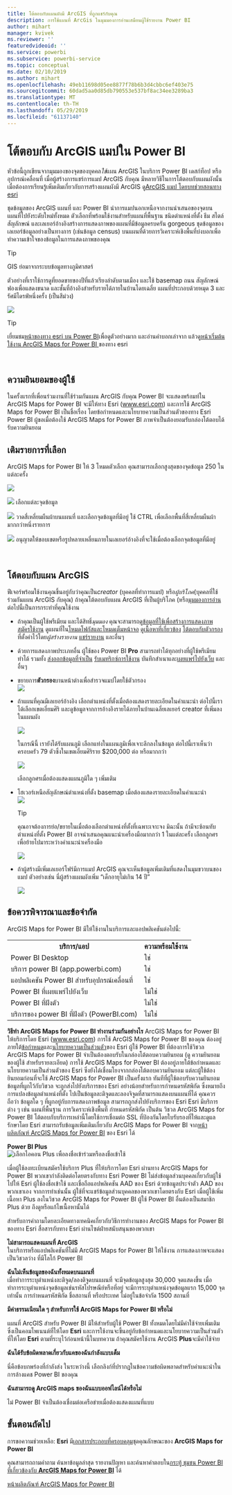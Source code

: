 ```yaml
---
title: โต้ตอบกับแผนผังมี ArcGIS ที่ถูกแชร์กับคุณ
description: การใช้แผนที่ ArcGis ในมุมมองการอ่านเสมือนผู้ใช้รายงาน Power BI
author: mihart
manager: kvivek
ms.reviewer: ''
featuredvideoid: ''
ms.service: powerbi
ms.subservice: powerbi-service
ms.topic: conceptual
ms.date: 02/10/2019
ms.author: mihart
ms.openlocfilehash: 49eb11698d05ee8877f78b6b3d4cbbc6ef403e75
ms.sourcegitcommit: 60dad5aa0d85db790553e537bf8ac34ee3289ba3
ms.translationtype: MT
ms.contentlocale: th-TH
ms.lasthandoff: 05/29/2019
ms.locfileid: "61137140"
---
```

# <a name="interacting-with-arcgis-maps-in-power-bi"></a>โต้ตอบกับ ArcGIS แมปใน Power BI
หัวข้อนี้ถูกเขียนจากมุมมองของจุดของบุคคล*ใช้*แผน ArcGIS ในบริการ Power BI เดสก์ท็อป หรืออุปกรณ์เคลื่อนที่ เมื่อผู้สร้างการแชร์การแมป ArcGIS กับคุณ มีหลายวิธีในการโต้ตอบกับแผนผังนั้น  เมื่อต้องการเรียนรู้เพิ่มเติมเกี่ยวกับการสร้างแผนผังมี ArcGIS ดู[ArcGIS แมป โดยบทช่วยสอนทาง esri](../visuals/power-bi-visualization-arcgis.md)

ชุดข้อมูลของ ArcGIS แผนที่ และ Power BI นำการแมปนอกเหนือจากงานนำเสนอของจุดบนแผนที่ไปยังระดับใหม่ทั้งหมด ตัวเลือกที่พร้อมใช้งานสำหรับแผนที่พื้นฐาน ชนิดตำแหน่งที่ตั้ง ธีม สไตล์สัญลักษณ์ และเลเยอร์อ้างอิงสร้างการแสดงภาพของแผนที่มีข้อมูลครบครัน gorgeous ชุดข้อมูลของเลเยอร์ข้อมูลอย่างเป็นทางการ (เช่นข้อมูล census) บนแผนที่ด้วยการวิเคราะห์เชิงพื้นที่บ่งบอกเพิ้อทำความเข้าใจของข้อมูลในการแสดงภาพของคุณ

> [!TIP]
> GIS ย่อมาจากระบบข้อมูลทางภูมิศาสตร์
> 

ตัวอย่างที่เราใช้การดูที่ยอดขายของปีที่แล้วเรียงลำดับตามเมือง และใช้ basemap ถนน สัญลักษณ์ฟองเพื่อแสดงขนาด และชั้นที่อ้างอิงสำหรับรายได้ภายในบ้านโดยเฉลี่ย แผนที่ประกอบด้วยหมุด 3 และรัศมีไดรฟ์หนึ่งครั้ง (เป็นสีม่วง)

![](media/power-bi-visualizations-arcgis/power-bi-arcgis-esri-new.png)

> [!TIP]
> เยี่ยมชม[หน้าของทาง esri บน Power BI](https://www.esri.com/powerbi)เพื่อดูตัวอย่างมาก และอ่านคำบอกเล่าจาก แล้วดู[หน้าเริ่มต้นใช้งาน ArcGIS Maps for Power BI ](https://doc.arcgis.com/en/maps-for-powerbi/get-started/about-maps-for-power-bi.htm)ของทาง esri
> 
> 

<br/>

## <a name="user-consent"></a>ความยินยอมของผู้ใช้
ในครั้งแรกที่เพื่อนร่วมงานที่ใช้ร่วมกันแผน ArcGIS กับคุณ Power BI จะแสดงพร้อมท์ใน ArcGIS Maps for Power BI จะมีให้ทาง Esri (www.esri.com) และการใช้ ArcGIS Maps for Power BI เป็นชื่อเรื่อง โดยข้อกำหนดและนโยบายความเป็นส่วนตัวของทาง Esri Power BI ผู้ขอเมื่อต้องใช้ ArcGIS Maps for Power BI ภาพจำเป็นต้องยอมรับกล่องโต้ตอบได้รับความยินยอม

## <a name="selection-tools"></a>เติมรายการที่เลือก
ArcGIS Maps for Power BI ให้ 3 โหมดตัวเลือก คุณสามารถเลือกสูงสุดของจุดข้อมูล 250 ในแต่ละครั้ง

![](media/power-bi-visualizations-arcgis/power-bi-esri-selection-tools2.png)

![](media/power-bi-visualizations-arcgis/power-bi-esri-selection-single2.png) เลือกแต่ละจุดข้อมูล

![](media/power-bi-visualizations-arcgis/power-bi-esri-selection-marquee2.png) วาดสี่เหลี่ยมผืนผ้าบนแผนที่ และเลือกจุดข้อมูลที่มีอยู่ ใช้ CTRL เพื่อเลือกพื้นที่สี่เหลี่ยมผืนผ้ามากกว่าหนึ่งรายการ

![](media/power-bi-visualizations-arcgis/power-bi-esri-selection-reference-layer2.png) อนุญาตให้ขอบเขตหรือรูปหลายเหลี่ยมภายในเลเยอร์อ้างอิงที่จะใช้เมื่อต้องเลือกจุดข้อมูลที่มีอยู่

<br/>

## <a name="interacting-with-an-arcgis-map"></a>โต้ตอบกับแผน ArcGIS
ฟีเจอร์พร้อมใช้งานคุณขึ้นอยู่กับว่าคุณเป็น*creator* (บุคคลที่ทำการแมป) หรือ*ผู้บริโภค*(บุคคลที่ใช้ร่วมกันแผน ArcGIS กับคุณ) ถ้าคุณโต้ตอบกับแผน ArcGIS ที่เป็นผู้บริโภค (หรือ[มุมมองการอ่าน](../consumer/end-user-reading-view.md)ต่อไปนี้เป็นการกระทำที่คุณใช้งาน

* ถ้าคุณเป็นผู้ใช้พรีเมียม และได้สิทธิ์*มุมมอง* คุณจะสามารถ[ดูข้อมูลที่ใช้เพื่อสร้างการแสดงภาพ](../consumer/end-user-show-data.md) [สมัครใช้งาน](../consumer/end-user-subscribe.md) ดูแผนที่ใน[โหมดโฟกัสและโหมดเต็มหน้าจอ](../consumer/end-user-focus.md) [ดูเนื้อหาที่เกี่ยวข้อง](../consumer/end-user-related.md) [โต้ตอบกับตัวกรอง](../consumer/end-user-report-filter.md)ที่ตั้งค่าไว้โดย*ผู้สร้างรายงาน* [แชร์รายงาน](../service-share-reports.md) และอื่นๆ

* ด้วยการแสดงภาพประเภทอื่น ผู้ใช้ของ Power BI **Pro** สามารถทำได้ทุกอย่างที่ผู้ใช้พรีเมียมทำได้ รวมทั้ง [ส่งออกข้อมูลที่จำเป็น](../visuals/power-bi-visualization-export-data.md) [รับเมทริกซ์การใช้งาน](../service-usage-metrics.md) บันทึกสำเนาและ[เผยแพร่ไปยังเว็บ](../service-publish-to-web.md) และอื่นๆ

    
* ขยายการ**ตัวกรอง**บานหน้าต่างเพื่อสำรวจแมปโดยใช้ตัวกรอง   
    ![](media/power-bi-visualizations-arcgis/power-bi-filter-newer.png)  
* ถ้าแผนที่คุณมีเลเยอร์อ้างอิง เลือกตำแหน่งที่ตั้งเมื่อต้องแสดงรายละเอียดในคำแนะนำ ต่อไปนี้เราได้เลือกเขตเอี่ยมศิริ และดูข้อมูลจากการอ้างอิงรายได้ภายในบ้านเฉลี่ยเลเยอร์ creator ที่เพิ่มลงในแผนผัง
  
    ![](media/power-bi-visualizations-arcgis/power-bi-reference-layer.png)  
  
    ในกรณีนี้ เรายังได้รับแผนภูมิ เลือกแท่งในแผนภูมิเพื่อเจาะลึกลงในข้อมูล ต่อไปนี้เราเห็นว่า ครอบครัว 79 ตัวซึ่งในเขตเอี่ยมศิริราย $200,000 ต่อ หรือมากกว่า
  
    ![](media/power-bi-visualizations-arcgis/power-bi-tooltip-chart.png)
  
    เลือกลูกศรเมื่อต้องแสดงแผนภูมิใด ๆ เพิ่มเติม
* โฮเวอร์เหนือสัญลักษณ์ตำแหน่งที่ตั้ง basemap เมื่อต้องแสดงรายละเอียดในคำแนะนำ     
  ![](media/power-bi-visualizations-arcgis/power-bi-arcgis-hover.png)
  
  > [!TIP]
  > คุณอาจต้องการย่อ/ขยายในเมื่อต้องเลือกตำแหน่งที่ตั้งที่เฉพาะเจาะจง  มิฉะนั้น ถ้ามีจะซ้อนทับตำแหน่งที่ตั้ง Power BI อาจนำเสนอคุณแนะนำเครื่องมือมากกว่า 1 ในแต่ละครั้ง เลือกลูกศรเพื่อย้ายไปมาระหว่างคำแนะนำเครื่องมือ
  > 
  > ![](media/power-bi-visualizations-arcgis/power-bi-3-screens.png)
  > 
  > 
* ถ้าผู้สร้างมีเพิ่มเลเยอร์โฟร์มีการแมป ArcGIS คุณจะเห็นข้อมูลเพิ่มเติมที่แสดงในมุมขวาบนของแมป  ตัวอย่างเช่น นี่ผู้สร้างแผนผังเพิ่ม “เด็กอายุไม่เกิน 14 ปี”
  
    ![](media/power-bi-visualizations-arcgis/power-bi-demographics.png)

## <a name="considerations-and-limitations"></a>ข้อควรพิจารณาและข้อจำกัด
ArcGIS Maps for Power BI มีให้ใช้งานในบริการและแอปพลิเคชันต่อไปนี้:

<table>
<tr><th>บริการ/แอป</th><th>ความพร้อมใช้งาน</th></tr>
<tr>
<td>Power BI Desktop</td>
<td>ใช่</td>
</tr>
<tr>
<td>บริการ power BI (app.powerbi.com)</td>
<td>ใช่</td>
</tr>
<tr>
<td>แอปพลิเคชัน Power BI สำหรับอุปกรณ์เคลื่อนที่</td>
<td>ใช่</td>
</tr>
<tr>
<td>Power BI ที่เผยแพร่ไปยังเว็บ</td>
<td>ไม่ใช่</td>
</tr>
<tr>
<td>Power BI ที่ฝังตัว</td>
<td>ไม่ใช่</td>
</tr>
<tr>
<td>บริการของ power BI ที่ฝังตัว (PowerBI.com)</td>
<td>ไม่ใช่</td>
</tr>
</table>

**วิธีทำ ArcGIS Maps for Power BI ทำงานร่วมกันอย่างไร**
ArcGIS Maps for Power BI ให้บริการโดย Esri (www.esri.com) การใช้ ArcGIS Maps for Power BI ของคุณ ต้องอยู่ภายใต้[ข้อกำหนด](https://go.microsoft.com/fwlink/?LinkID=8263222)และ[นโยบายความเป็นส่วนตัว](https://go.microsoft.com/fwlink/?LinkID=826323)ของ Esri ผู้ใช้ Power BI ที่ต้องการใช้วิชวล ArcGIS Maps for Power BI จำเป็นต้องตอบรับในกล่องโต้ตอบความยินยอม (ดู ความยินยอมของผู้ใช้ สำหรับรายละเอียด)  การใช้ ArcGIS Maps for Power BI ต้องอยู่ภายใต้ข้อกำหนดและนโยบายความเป็นส่วนตัวของ Esri ซึ่งยังได้เชื่อมโยงจากกล่องโต้ตอบความยินยอม แต่ละผู้ใช้ต้องยินยอมก่อนที่จะใช้ ArcGIS Maps for Power BI เป็นครั้งแรก ทันทีที่ผู้ใช้ตอบรับความยินยอม ข้อมูลที่ผูกไว้กับวิชวล จะถูกส่งไปยังบริการของ Esri อย่างน้อยสำหรับการกำหนดรหัสพิกัด ซึ่งหมายถึงการแปลงข้อมูลตำแหน่งที่ตั้ง ไปเป็นข้อมูลละติจูดและลองจิจูดที่สามารถแสดงบนแผนที่ได้ คุณควรถือว่า ข้อมูลใด ๆ ที่ผูกอยู่กับการแสดงภาพข้อมูล สามารถถูกส่งไปยังบริการของ Esri Esri มีบริการต่าง ๆ เช่น แผนที่พื้นฐาน การวิเคราะห์เชิงพื้นที่ กำหนดรหัสพิกัด เป็นต้น วิชวล ArcGIS Maps for Power BI โต้ตอบกับบริการเหล่านี้โดยใช้การเชื่อมต่อ SSL ที่ป้องกันโดยใบรับรองที่ให้และดูแลรักษาโดย Esri สามารถรับข้อมูลเพิ่มเติมเกี่ยวกับ ArcGIS Maps for Power BI จาก[หน้าผลิตภัณฑ์ ArcGIS Maps for Power BI](https://www.esri.com/powerbi) ของ Esri ได้

**Power BI Plus**    
![เลือกไอคอน Plus เพื่อลงชื่อเข้าร่วมหรือลงชื่อเข้าใช้](media/power-bi-visualizations-arcgis/power-bi-plus.png)

เมื่อผู้ใช้ลงทะเบียนสมัครใช้บริการ Plus ที่ให้บริการโดย Esri ผ่านทาง ArcGIS Maps for Power BI พวกเขากำลังติดต่อโดยตรงกับทาง Esri Power BI ไม่ส่งข้อมูลส่วนบุคคลเกี่ยวกับผู้ใช้ไปให้ Esri ผู้ใช้ลงชื่อเข้าใช้ และเชื่อถือแอปพลิเคชัน AAD ของ Esri ด้วยข้อมูลประจำตัว AAD ของพวกเขาเอง จากการทำเช่นนั้น ผู้ใช้ที่จะแชร์ข้อมูลส่วนบุคคลของพวกเขาโดยตรงกับ Esri เมื่อผู้ใช้เพิ่มเนื้อหา Plus ลงในวิชวล ArcGIS Maps for Power BI ผู้ใช้ Power BI อื่นต้องเป็นสมาชิก Plus ด้วย ถึงดูหรือแก้ไขเนื้อหานั้นได้ 

สำหรับการคำถามโดยละเอียดทางเทคนิคเกี่ยวกับวิธีการทำงานของ ArcGIS Maps for Power BI ของทาง Esri สื่อสารกับทาง Esri ผ่านไซต์ฝ่ายสนับสนุนของพวกเขา

**ไม่สามารถแสดงแผนที่ ArcGIS**    
ในบริการหรือแอปพลิเคชันที่ไม่มี ArcGIS Maps for Power BI ให้ใช้งาน การแสดงภาพจะแสดงเป็นวิชวลว่าง ที่มีโลโก้ Power BI

**ฉันไม่เห็นข้อมูลของฉันทั้งหมดบนแผนที่**    
เมื่อทำการระบุตำแหน่งละติจูด/ลองติจูดบนแผนที่ จะมีจุดข้อมูลสูงสุด 30,000 จุดแสดงขึ้น เมื่อทำการระบุตำแหน่งจุดข้อมูลเช่นรหัสไปรษณีย์หรือที่อยู่ จะมีการระบุตำแหน่งจุดข้อมูลแรก 15,000 จุดเท่านั้น การกำหนดรหัสพิกัด ชื่อสถานที่ หรือประเทศ ไม่อยู่ในข้อจำกัด 1500 สถานที่

**มีค่าธรรมเนียมใด ๆ สำหรับการใช้ ArcGIS Maps for Power BI หรือไม่**

แผนที่ ArcGIS สำหรับ Power BI มีให้สำหรับผู้ใช้ Power BI ทั้งหมดโดยไม่มีค่าใช้จ่ายเพิ่มเติม ซึ่งเป็นคอมโพเนนต์ที่ให้โดย **Esri** และการใช้งานจะขึ้นอยู่กับข้อกำหนดและนโยบายความเป็นส่วนตัวที่ให้โดย **Esri** ตามที่ระบุไว้ก่อนหน้านี้ในบทความ ถ้าคุณสมัครใช้งาน ArcGIS **Plus**จะมีค่าใช้จ่าย

**ฉันได้รับข้อผิดพลาดเกี่ยวกับแคของฉันกำลังแบบเต็ม**

นี่คือข้อบกพร่องที่กำลังส่ง  ในระหว่างนี้ เลือกลิงก์ที่ปรากฏในข้อความข้อผิดพลาดสำหรับคำแนะนำในการล้างแคช Power BI ของคุณ

**ฉันสามารถดู ArcGIS maps ของฉันแบบออฟไลน์ได้หรือไม่**

ไม่ Power BI จำเป็นต้องเชื่อมต่อเครือข่ายเมื่อต้องแสดงแผนที่แบบ

## <a name="next-steps"></a>ขั้นตอนถัดไป
การขอความช่วยเหลือ: **Esri** มี[เอกสารประกอบที่ครอบคลุม](https://go.microsoft.com/fwlink/?LinkID=828772)ชุดคุณลักษณะของ **ArcGIS Maps for Power BI**

คุณสามารถถามคำถาม ค้นหาข้อมูลล่าสุด รายงานปัญหา และค้นหาคำตอบใน[กระทู้ ชุมชน Power BI ที่เกี่ยวข้องกับ **ArcGIS Maps for Power BI**](https://go.microsoft.com/fwlink/?LinkID=828771) ได้


[หน้าผลิตภัณฑ์ ArcGIS Maps for Power BI](https://www.esri.com/powerbi)
